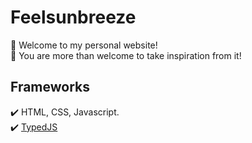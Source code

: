 # Feelsunbreeze
👋 Welcome to my personal website!  
🫶 You are more than welcome to take inspiration from it! 
## Frameworks
✔️ HTML, CSS, Javascript.  
✔️ [TypedJS](https://github.com/mattboldt/typed.js/)
